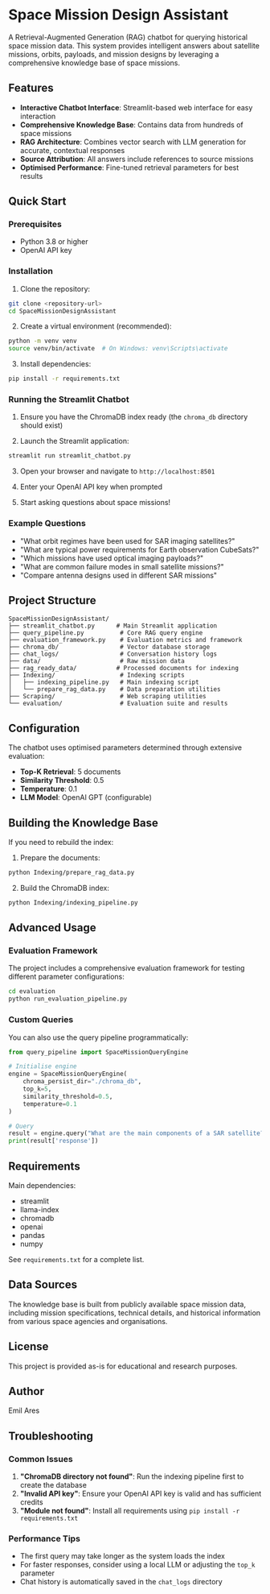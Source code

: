  # Space Mission Design Assistant

A Retrieval-Augmented Generation (RAG) chatbot for querying historical space mission data. This system provides intelligent answers about satellite missions, orbits, payloads, and mission designs by leveraging a comprehensive knowledge base of space missions.

## Features

- **Interactive Chatbot Interface**: Streamlit-based web interface for easy interaction
- **Comprehensive Knowledge Base**: Contains data from hundreds of space missions
- **RAG Architecture**: Combines vector search with LLM generation for accurate, contextual responses
- **Source Attribution**: All answers include references to source missions
- **Optimised Performance**: Fine-tuned retrieval parameters for best results

## Quick Start

### Prerequisites

- Python 3.8 or higher
- OpenAI API key

### Installation

1. Clone the repository:
```bash
git clone <repository-url>
cd SpaceMissionDesignAssistant
```

2. Create a virtual environment (recommended):
```bash
python -m venv venv
source venv/bin/activate  # On Windows: venv\Scripts\activate
```

3. Install dependencies:
```bash
pip install -r requirements.txt
```

### Running the Streamlit Chatbot

1. Ensure you have the ChromaDB index ready (the `chroma_db` directory should exist)

2. Launch the Streamlit application:
```bash
streamlit run streamlit_chatbot.py
```

3. Open your browser and navigate to `http://localhost:8501`

4. Enter your OpenAI API key when prompted

5. Start asking questions about space missions!

### Example Questions

- "What orbit regimes have been used for SAR imaging satellites?"
- "What are typical power requirements for Earth observation CubeSats?"
- "Which missions have used optical imaging payloads?"
- "What are common failure modes in small satellite missions?"
- "Compare antenna designs used in different SAR missions"

## Project Structure

```
SpaceMissionDesignAssistant/
├── streamlit_chatbot.py      # Main Streamlit application
├── query_pipeline.py          # Core RAG query engine
├── evaluation_framework.py    # Evaluation metrics and framework
├── chroma_db/                 # Vector database storage
├── chat_logs/                 # Conversation history logs
├── data/                      # Raw mission data
├── rag_ready_data/           # Processed documents for indexing
├── Indexing/                  # Indexing scripts
│   ├── indexing_pipeline.py   # Main indexing script
│   └── prepare_rag_data.py    # Data preparation utilities
├── Scraping/                  # Web scraping utilities
└── evaluation/                # Evaluation suite and results
```

## Configuration

The chatbot uses optimised parameters determined through extensive evaluation:
- **Top-K Retrieval**: 5 documents
- **Similarity Threshold**: 0.5
- **Temperature**: 0.1
- **LLM Model**: OpenAI GPT (configurable)

## Building the Knowledge Base

If you need to rebuild the index:

1. Prepare the documents:
```bash
python Indexing/prepare_rag_data.py
```

2. Build the ChromaDB index:
```bash
python Indexing/indexing_pipeline.py
```

## Advanced Usage

### Evaluation Framework

The project includes a comprehensive evaluation framework for testing different parameter configurations:

```bash
cd evaluation
python run_evaluation_pipeline.py
```

### Custom Queries

You can also use the query pipeline programmatically:

```python
from query_pipeline import SpaceMissionQueryEngine

# Initialise engine
engine = SpaceMissionQueryEngine(
    chroma_persist_dir="./chroma_db",
    top_k=5,
    similarity_threshold=0.5,
    temperature=0.1
)

# Query
result = engine.query("What are the main components of a SAR satellite?")
print(result['response'])
```

## Requirements

Main dependencies:
- streamlit
- llama-index
- chromadb
- openai
- pandas
- numpy

See `requirements.txt` for a complete list.

## Data Sources

The knowledge base is built from publicly available space mission data, including mission specifications, technical details, and historical information from various space agencies and organisations.

## License

This project is provided as-is for educational and research purposes.

## Author

Emil Ares

## Troubleshooting

### Common Issues

1. **"ChromaDB directory not found"**: Run the indexing pipeline first to create the database
2. **"Invalid API key"**: Ensure your OpenAI API key is valid and has sufficient credits
3. **"Module not found"**: Install all requirements using `pip install -r requirements.txt`

### Performance Tips

- The first query may take longer as the system loads the index
- For faster responses, consider using a local LLM or adjusting the `top_k` parameter
- Chat history is automatically saved in the `chat_logs` directory